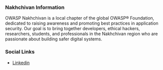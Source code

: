 ### Nakhchivan Information
OWASP Nakhchivan is a local chapter of the global OWASP® Foundation, dedicated to raising awareness and promoting best practices in application security. Our goal is to bring together developers, ethical hackers, researchers, students, and professionals in the Nakhchivan region who are passionate about building safer digital systems.

### Social Links
* [Linkedin](https://www.linkedin.com/company/owasp-nakhchivan)


